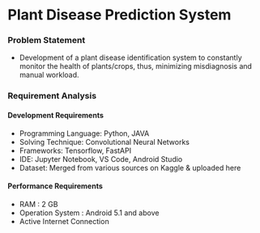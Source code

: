 # Plant Disease Prediction System

### Problem Statement
- Development of a plant disease identification system to constantly monitor the health of plants/crops, thus, minimizing misdiagnosis and manual workload.

### Requirement Analysis 
#### Development Requirements
- Programming Language: Python, JAVA
- Solving Technique: Convolutional Neural Networks
- Frameworks: Tensorflow, FastAPI
- IDE: Jupyter Notebook, VS Code, Android Studio
- Dataset: Merged from various sources on Kaggle & uploaded here

#### Performance Requirements
- RAM : 2 GB
- Operation System : Android 5.1 and above
- Active Internet Connection
